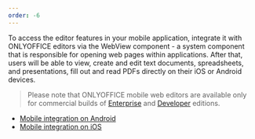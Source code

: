```yaml
---
order: -6
---
```


To access the editor features in your mobile application, integrate it with ONLYOFFICE editors via the WebView component - a system component that is responsible for opening web pages within applications. After that, users will be able to view, create and edit text documents, spreadsheets, and presentations, fill out and read PDFs directly on their iOS or Android devices.

> Please note that ONLYOFFICE mobile web editors are available only for commercial builds of [Enterprise](https://www.onlyoffice.com/docs-enterprise.aspx) and [Developer](https://www.onlyoffice.com/developer-edition.aspx) editions.

- [Mobile integration on Android](Mobile%20integration%20on%20Android%20devices/index.md)
- [Mobile integration on iOS](Mobile%20integration%20on%20iOS%20devices/index.md)
